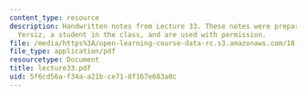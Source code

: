 ```yaml
---
content_type: resource
description: Handwritten notes from Lecture 33. These notes were prepared by Melike
  Yersiz, a student in the class, and are used with permission.
file: /media/https%3A/open-learning-course-data-rc.s3.amazonaws.com/18-075-advanced-calculus-for-engineers-fall-2004/5f6cd56af34aa21bce718f167e603a0c_lecture33.pdf
file_type: application/pdf
resourcetype: Document
title: lecture33.pdf
uid: 5f6cd56a-f34a-a21b-ce71-8f167e603a0c
---
```

